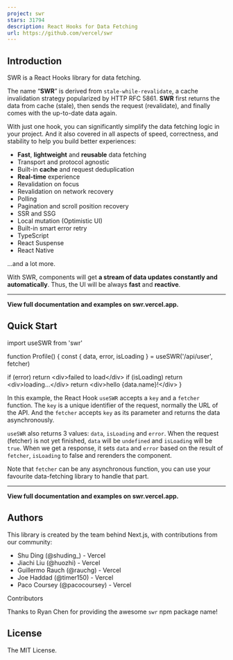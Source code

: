 ```yaml
---
project: swr
stars: 31794
description: React Hooks for Data Fetching
url: https://github.com/vercel/swr
---
```


  

Introduction
------------

SWR is a React Hooks library for data fetching.

The name “**SWR**” is derived from `stale-while-revalidate`, a cache invalidation strategy popularized by HTTP RFC 5861. **SWR** first returns the data from cache (stale), then sends the request (revalidate), and finally comes with the up-to-date data again.

With just one hook, you can significantly simplify the data fetching logic in your project. And it also covered in all aspects of speed, correctness, and stability to help you build better experiences:

-   **Fast**, **lightweight** and **reusable** data fetching
-   Transport and protocol agnostic
-   Built-in **cache** and request deduplication
-   **Real-time** experience
-   Revalidation on focus
-   Revalidation on network recovery
-   Polling
-   Pagination and scroll position recovery
-   SSR and SSG
-   Local mutation (Optimistic UI)
-   Built-in smart error retry
-   TypeScript
-   React Suspense
-   React Native

...and a lot more.

With SWR, components will get **a stream of data updates constantly and automatically**. Thus, the UI will be always **fast** and **reactive**.

* * *

**View full documentation and examples on swr.vercel.app.**

  

Quick Start
-----------

import useSWR from 'swr'

function Profile() {
  const { data, error, isLoading } \= useSWR('/api/user', fetcher)

  if (error) return <div\>failed to load</div\>
  if (isLoading) return <div\>loading...</div\>
  return <div\>hello {data.name}!</div\>
}

In this example, the React Hook `useSWR` accepts a `key` and a `fetcher` function. The `key` is a unique identifier of the request, normally the URL of the API. And the `fetcher` accepts `key` as its parameter and returns the data asynchronously.

`useSWR` also returns 3 values: `data`, `isLoading` and `error`. When the request (fetcher) is not yet finished, `data` will be `undefined` and `isLoading` will be `true`. When we get a response, it sets `data` and `error` based on the result of `fetcher`, `isLoading` to false and rerenders the component.

Note that `fetcher` can be any asynchronous function, you can use your favourite data-fetching library to handle that part.

* * *

**View full documentation and examples on swr.vercel.app.**

  

Authors
-------

This library is created by the team behind Next.js, with contributions from our community:

-   Shu Ding (@shuding\_) - Vercel
-   Jiachi Liu (@huozhi) - Vercel
-   Guillermo Rauch (@rauchg) - Vercel
-   Joe Haddad (@timer150) - Vercel
-   Paco Coursey (@pacocoursey) - Vercel

Contributors

Thanks to Ryan Chen for providing the awesome `swr` npm package name!

  

License
-------

The MIT License.
